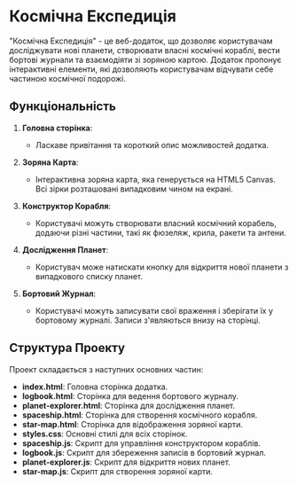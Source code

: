 # Космічна Експедиція

"Космічна Експедиція" - це веб-додаток, що дозволяє користувачам досліджувати нові планети, створювати власні космічні кораблі, вести бортові журнали та взаємодіяти зі зоряною картою. Додаток пропонує інтерактивні елементи, які дозволяють користувачам відчувати себе частиною космічної подорожі.

## Функціональність

1. **Головна сторінка**:
   - Ласкаве привітання та короткий опис можливостей додатка.

2. **Зоряна Карта**:
   - Інтерактивна зоряна карта, яка генерується на HTML5 Canvas. Всі зірки розташовані випадковим чином на екрані.

3. **Конструктор Корабля**:
   - Користувачі можуть створювати власний космічний корабель, додаючи різні частини, такі як фюзеляж, крила, ракети та антени.

4. **Дослідження Планет**:
   - Користувач може натискати кнопку для відкриття нової планети з випадкового списку планет.

5. **Бортовий Журнал**:
   - Користувачі можуть записувати свої враження і зберігати їх у бортовому журналі. Записи з'являються внизу на сторінці.

## Структура Проекту

Проект складається з наступних основних частин:

- **index.html**: Головна сторінка додатка.
- **logbook.html**: Сторінка для ведення бортового журналу.
- **planet-explorer.html**: Сторінка для дослідження планет.
- **spaceship.html**: Сторінка для створення космічного корабля.
- **star-map.html**: Сторінка для відображення зоряної карти.
- **styles.css**: Основні стилі для всіх сторінок.
- **spaceship.js**: Скрипт для управління конструктором кораблів.
- **logbook.js**: Скрипт для збереження записів в бортовий журнал.
- **planet-explorer.js**: Скрипт для відкриття нових планет.
- **star-map.js**: Скрипт для створення зоряної карти.
